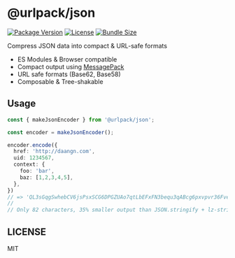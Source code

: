 # @urlpack/json

[![Package Version](https://img.shields.io/npm/v/urlpack)](https://npm.im/@urlpack/json)
[![License](https://img.shields.io/npm/l/@urlpack/json)](#License)
[![Bundle Size](https://img.shields.io/bundlephobia/minzip/@urlpack/json)](https://bundlephobia.com/package/@urlpack/json)

Compress JSON data into compact & URL-safe formats

- ES Modules & Browser compatible
- Compact output using [MessagePack](https://msgpack.org/)
- URL safe formats (Base62, Base58)
- Composable & Tree-shakable

## Usage

```ts
const { makeJsonEncoder } from '@urlpack/json';

const encoder = makeJsonEncoder();

encoder.encode({
  href: 'http://daangn.com',
  uid: 1234567,
  context: {
    foo: 'bar',
    baz: [1,2,3,4,5],
  },
})
// => 'QL3sGqgSwhebCV6jsPsxSCG6DPGZUAo7qtLbEFxFN3bequ3qABcg6pxvpvr36FveMxCtD4zNSWSpHmxgz8'
//
// Only 82 characters, 35% smaller output than JSON.stringify + lz-string
```

## LICENSE

MIT
